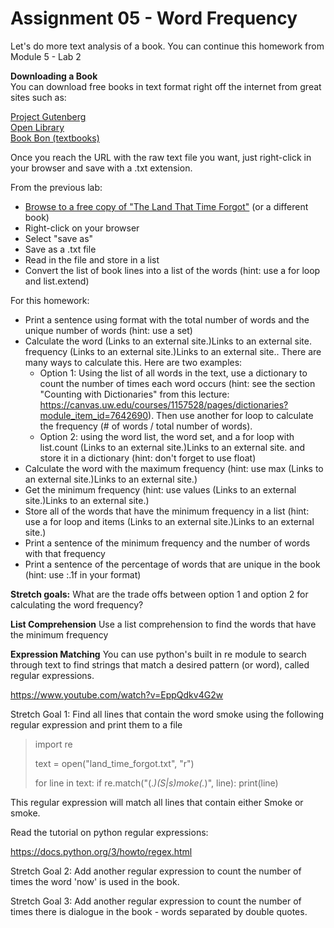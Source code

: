 # Assignment 05 - Word Frequency
Let's do more text analysis of a book.  You can continue this homework from Module 5 - Lab 2

**Downloading a Book**  
You can download free books in text format right off the internet from great sites such as:

[Project Gutenberg](http://mashable.com/2014/07/19/free-ebooks/#zv9u6JurhgqG)  
[Open Library](https://openlibrary.org/)  
[Book Bon (textbooks)](http://bookboon.com/)

Once you reach the URL with the raw text file you want, just right-click in your browser and save with a .txt extension.

From the previous lab:  
* [Browse to a free copy of "The Land That Time Forgot"](https://ia800301.us.archive.org/13/items/thelandthattimef00551gut/551.txt) (or a different book)  
* Right-click on your browser
* Select "save as"
* Save as a .txt file
* Read in the file and store in a list
* Convert the list of book lines into a list of the words (hint: use a for loop and list.extend)

For this homework:
* Print a sentence using format with the total number of words and the unique number of words (hint: use a set)
* Calculate the word (Links to an external site.)Links to an external site. frequency (Links to an external site.)Links to an external site..  There are many ways to calculate this.  Here are two examples:
    * Option 1:  Using the list of all words in the text, use a dictionary to count the number of times each word occurs (hint: see the section "Counting with Dictionaries" from this lecture: https://canvas.uw.edu/courses/1157528/pages/dictionaries?module_item_id=7642690).  Then use another for loop to calculate the frequency (# of words / total number of words).
    * Option 2: using the word list, the word set, and a for loop with list.count (Links to an external site.)Links to an external site. and store it in a dictionary (hint: don't forget to use float)
* Calculate the word with the maximum frequency (hint: use max (Links to an external site.)Links to an external site.)
* Get the minimum frequency (hint: use values (Links to an external site.)Links to an external site.)
* Store all of the words that have the minimum frequency in a list (hint: use a for loop and items (Links to an external site.)Links to an external site.)
* Print a sentence of the minimum frequency and the number of words with that frequency
* Print a sentence of the percentage of words that are unique in the book (hint: use :.1f in your format)

**Stretch goals:** 
What are the trade offs between option 1 and option 2 for calculating the word frequency?

**List Comprehension**
Use a list comprehension to find the words that have the minimum frequency

**Expression Matching**
You can use python's built in re module to search through text to find strings that match a desired pattern (or word), called regular expressions.

https://www.youtube.com/watch?v=EppQdkv4G2w

Stretch Goal 1:
Find all lines that contain the word smoke using the following regular expression and print them to a file

> import re
> 
> text = open("land_time_forgot.txt", "r")
> 
> for line in text:
>     if re.match("(.*)(S|s)moke(.*)", line):
>         print(line)

This regular expression will match all lines that contain either Smoke or smoke.

Read the tutorial on python regular expressions:

https://docs.python.org/3/howto/regex.html 

Stretch Goal 2:
Add another regular expression to count the number of times the word 'now' is used in the book.  

Stretch Goal 3:
Add another regular expression to count the number of times there is dialogue in the book - words separated by double quotes.

 